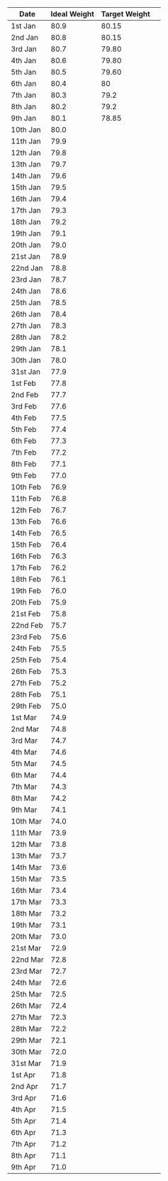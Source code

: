 | Date     | Ideal Weight | Target Weight |     |
| -------- | ------------ | ------------- | --- |
| 1st Jan  | 80.9         | 80.15         |     |
| 2nd Jan  | 80.8         | 80.15         |     |
| 3rd Jan  | 80.7         | 79.80         |     |
| 4th Jan  | 80.6         | 79.80         |     |
| 5th Jan  | 80.5         | 79.60         |     |
| 6th Jan  | 80.4         | 80            |     |
| 7th Jan  | 80.3         | 79.2          |     |
| 8th Jan  | 80.2         | 79.2          |     |
| 9th Jan  | 80.1         | 78.85         |     |
| 10th Jan | 80.0         |               |     |
| 11th Jan | 79.9         |               |     |
| 12th Jan | 79.8         |               |     |
| 13th Jan | 79.7         |               |     |
| 14th Jan | 79.6         |               |     |
| 15th Jan | 79.5         |               |     |
| 16th Jan | 79.4         |               |     |
| 17th Jan | 79.3         |               |     |
| 18th Jan | 79.2         |               |     |
| 19th Jan | 79.1         |               |     |
| 20th Jan | 79.0         |               |     |
| 21st Jan | 78.9         |               |     |
| 22nd Jan | 78.8         |               |     |
| 23rd Jan | 78.7         |               |     |
| 24th Jan | 78.6         |               |     |
| 25th Jan | 78.5         |               |     |
| 26th Jan | 78.4         |               |     |
| 27th Jan | 78.3         |               |     |
| 28th Jan | 78.2         |               |     |
| 29th Jan | 78.1         |               |     |
| 30th Jan | 78.0         |               |     |
| 31st Jan | 77.9         |               |     |
| 1st Feb  | 77.8         |               |     |
| 2nd Feb  | 77.7         |               |     |
| 3rd Feb  | 77.6         |               |     |
| 4th Feb  | 77.5         |               |     |
| 5th Feb  | 77.4         |               |     |
| 6th Feb  | 77.3         |               |     |
| 7th Feb  | 77.2         |               |     |
| 8th Feb  | 77.1         |               |     |
| 9th Feb  | 77.0         |               |     |
| 10th Feb | 76.9         |               |     |
| 11th Feb | 76.8         |               |     |
| 12th Feb | 76.7         |               |     |
| 13th Feb | 76.6         |               |     |
| 14th Feb | 76.5         |               |     |
| 15th Feb | 76.4         |               |     |
| 16th Feb | 76.3         |               |     |
| 17th Feb | 76.2         |               |     |
| 18th Feb | 76.1         |               |     |
| 19th Feb | 76.0         |               |     |
| 20th Feb | 75.9         |               |     |
| 21st Feb | 75.8         |               |     |
| 22nd Feb | 75.7         |               |     |
| 23rd Feb | 75.6         |               |     |
| 24th Feb | 75.5         |               |     |
| 25th Feb | 75.4         |               |     |
| 26th Feb | 75.3         |               |     |
| 27th Feb | 75.2         |               |     |
| 28th Feb | 75.1         |               |     |
| 29th Feb | 75.0         |               |     |
| 1st Mar  | 74.9         |               |     |
| 2nd Mar  | 74.8         |               |     |
| 3rd Mar  | 74.7         |               |     |
| 4th Mar  | 74.6         |               |     |
| 5th Mar  | 74.5         |               |     |
| 6th Mar  | 74.4         |               |     |
| 7th Mar  | 74.3         |               |     |
| 8th Mar  | 74.2         |               |     |
| 9th Mar  | 74.1         |               |     |
| 10th Mar | 74.0         |               |     |
| 11th Mar | 73.9         |               |     |
| 12th Mar | 73.8         |               |     |
| 13th Mar | 73.7         |               |     |
| 14th Mar | 73.6         |               |     |
| 15th Mar | 73.5         |               |     |
| 16th Mar | 73.4         |               |     |
| 17th Mar | 73.3         |               |     |
| 18th Mar | 73.2         |               |     |
| 19th Mar | 73.1         |               |     |
| 20th Mar | 73.0         |               |     |
| 21st Mar | 72.9         |               |     |
| 22nd Mar | 72.8         |               |     |
| 23rd Mar | 72.7         |               |     |
| 24th Mar | 72.6         |               |     |
| 25th Mar | 72.5         |               |     |
| 26th Mar | 72.4         |               |     |
| 27th Mar | 72.3         |               |     |
| 28th Mar | 72.2         |               |     |
| 29th Mar | 72.1         |               |     |
| 30th Mar | 72.0         |               |     |
| 31st Mar | 71.9         |               |     |
| 1st Apr  | 71.8         |               |     |
| 2nd Apr  | 71.7         |               |     |
| 3rd Apr  | 71.6         |               |     |
| 4th Apr  | 71.5         |               |     |
| 5th Apr  | 71.4         |               |     |
| 6th Apr  | 71.3         |               |     |
| 7th Apr  | 71.2         |               |     |
| 8th Apr  | 71.1         |               |     |
| 9th Apr  | 71.0         |               |     |
